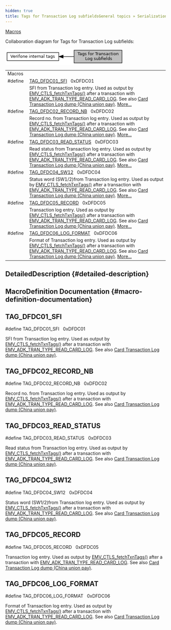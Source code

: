 ```yaml
---
hidden: true
title: Tags for Transaction Log subfieldsGeneral topics » Serialization » BER TLV tags used by EMV ADK » Verifone internal tags
---
```


[Macros](#define-members)

Collaboration diagram for Tags for Transaction Log subfields:

![](group___v_e_r_i___t_r_x___l_o_g___s_u_b_f_i_e_l_d_s.png)

|  |  |
|----|----|
| Macros |  |
| #define  | [TAG_DFDC01_SFI](#ga2fa9354035fe8450e431e5840ce79929)   0xDFDC01 |
|   | SFI from Transaction log entry. Used as output by <a href="group___f_u_n_c___f_l_o_w.md#ga8c9f0640ed818c3dc19da528f5f0b406">EMV_CTLS_fetchTxnTags()</a> after a transaction with <a href="group___t_r_a_n_s___t_y_p_e_s.md#ga10f4233c84dcf3c6602d29f97fffcb54">EMV_ADK_TRAN_TYPE_READ_CARD_LOG</a>. See also <a href="group___v_e_r_i___c_o_n_s_t_r___t_a_g_s___c_a_r_d___l_o_g.md">Card Transaction Log dump (China union pay)</a>. [More\...](#ga2fa9354035fe8450e431e5840ce79929)<br/> |
| #define  | [TAG_DFDC02_RECORD_NB](#gaf6a538df0efd2081b5000843eb75c404)   0xDFDC02 |
|   | Record no. from Transaction log entry. Used as output by <a href="group___f_u_n_c___f_l_o_w.md#ga8c9f0640ed818c3dc19da528f5f0b406">EMV_CTLS_fetchTxnTags()</a> after a transaction with <a href="group___t_r_a_n_s___t_y_p_e_s.md#ga10f4233c84dcf3c6602d29f97fffcb54">EMV_ADK_TRAN_TYPE_READ_CARD_LOG</a>. See also <a href="group___v_e_r_i___c_o_n_s_t_r___t_a_g_s___c_a_r_d___l_o_g.md">Card Transaction Log dump (China union pay)</a>. [More\...](#gaf6a538df0efd2081b5000843eb75c404)<br/> |
| #define  | [TAG_DFDC03_READ_STATUS](#ga7f88ef10e189382d8b9ae7e316989002)   0xDFDC03 |
|   | Read status from Transaction log entry. Used as output by <a href="group___f_u_n_c___f_l_o_w.md#ga8c9f0640ed818c3dc19da528f5f0b406">EMV_CTLS_fetchTxnTags()</a> after a transaction with <a href="group___t_r_a_n_s___t_y_p_e_s.md#ga10f4233c84dcf3c6602d29f97fffcb54">EMV_ADK_TRAN_TYPE_READ_CARD_LOG</a>. See also <a href="group___v_e_r_i___c_o_n_s_t_r___t_a_g_s___c_a_r_d___l_o_g.md">Card Transaction Log dump (China union pay)</a>. [More\...](#ga7f88ef10e189382d8b9ae7e316989002)<br/> |
| #define  | [TAG_DFDC04_SW12](#ga543924fad2051befc66a9b79feaf203b)   0xDFDC04 |
|   | Status word (SW1/2)from Transaction log entry. Used as output by <a href="group___f_u_n_c___f_l_o_w.md#ga8c9f0640ed818c3dc19da528f5f0b406">EMV_CTLS_fetchTxnTags()</a> after a transaction with <a href="group___t_r_a_n_s___t_y_p_e_s.md#ga10f4233c84dcf3c6602d29f97fffcb54">EMV_ADK_TRAN_TYPE_READ_CARD_LOG</a>. See also <a href="group___v_e_r_i___c_o_n_s_t_r___t_a_g_s___c_a_r_d___l_o_g.md">Card Transaction Log dump (China union pay)</a>. [More\...](#ga543924fad2051befc66a9b79feaf203b)<br/> |
| #define  | [TAG_DFDC05_RECORD](#ga34db94c6a9bb55ee664733e7bdc164a0)   0xDFDC05 |
|   | Transaction log entry. Used as output by <a href="group___f_u_n_c___f_l_o_w.md#ga8c9f0640ed818c3dc19da528f5f0b406">EMV_CTLS_fetchTxnTags()</a> after a transaction with <a href="group___t_r_a_n_s___t_y_p_e_s.md#ga10f4233c84dcf3c6602d29f97fffcb54">EMV_ADK_TRAN_TYPE_READ_CARD_LOG</a>. See also <a href="group___v_e_r_i___c_o_n_s_t_r___t_a_g_s___c_a_r_d___l_o_g.md">Card Transaction Log dump (China union pay)</a>. [More\...](#ga34db94c6a9bb55ee664733e7bdc164a0)<br/> |
| #define  | [TAG_DFDC06_LOG_FORMAT](#gae8aa65a9cab0b529dbedebce394959bb)   0xDFDC06 |
|   | Format of Transaction log entry. Used as output by <a href="group___f_u_n_c___f_l_o_w.md#ga8c9f0640ed818c3dc19da528f5f0b406">EMV_CTLS_fetchTxnTags()</a> after a transaction with <a href="group___t_r_a_n_s___t_y_p_e_s.md#ga10f4233c84dcf3c6602d29f97fffcb54">EMV_ADK_TRAN_TYPE_READ_CARD_LOG</a>. See also <a href="group___v_e_r_i___c_o_n_s_t_r___t_a_g_s___c_a_r_d___l_o_g.md">Card Transaction Log dump (China union pay)</a>. [More\...](#gae8aa65a9cab0b529dbedebce394959bb)<br/> |

## DetailedDescription {#detailed-description}

## MacroDefinition Documentation {#macro-definition-documentation}

## TAG_DFDC01_SFI <a href="#ga2fa9354035fe8450e431e5840ce79929" id="ga2fa9354035fe8450e431e5840ce79929"></a>

<p>#define TAG_DFDC01_SFI   0xDFDC01</p>

SFI from Transaction log entry. Used as output by <a href="group___f_u_n_c___f_l_o_w.md#ga8c9f0640ed818c3dc19da528f5f0b406">EMV_CTLS_fetchTxnTags()</a> after a transaction with <a href="group___t_r_a_n_s___t_y_p_e_s.md#ga10f4233c84dcf3c6602d29f97fffcb54">EMV_ADK_TRAN_TYPE_READ_CARD_LOG</a>. See also <a href="group___v_e_r_i___c_o_n_s_t_r___t_a_g_s___c_a_r_d___l_o_g.md">Card Transaction Log dump (China union pay)</a>.

## TAG_DFDC02_RECORD_NB <a href="#gaf6a538df0efd2081b5000843eb75c404" id="gaf6a538df0efd2081b5000843eb75c404"></a>

<p>#define TAG_DFDC02_RECORD_NB   0xDFDC02</p>

Record no. from Transaction log entry. Used as output by <a href="group___f_u_n_c___f_l_o_w.md#ga8c9f0640ed818c3dc19da528f5f0b406">EMV_CTLS_fetchTxnTags()</a> after a transaction with <a href="group___t_r_a_n_s___t_y_p_e_s.md#ga10f4233c84dcf3c6602d29f97fffcb54">EMV_ADK_TRAN_TYPE_READ_CARD_LOG</a>. See also <a href="group___v_e_r_i___c_o_n_s_t_r___t_a_g_s___c_a_r_d___l_o_g.md">Card Transaction Log dump (China union pay)</a>.

## TAG_DFDC03_READ_STATUS <a href="#ga7f88ef10e189382d8b9ae7e316989002" id="ga7f88ef10e189382d8b9ae7e316989002"></a>

<p>#define TAG_DFDC03_READ_STATUS   0xDFDC03</p>

Read status from Transaction log entry. Used as output by <a href="group___f_u_n_c___f_l_o_w.md#ga8c9f0640ed818c3dc19da528f5f0b406">EMV_CTLS_fetchTxnTags()</a> after a transaction with <a href="group___t_r_a_n_s___t_y_p_e_s.md#ga10f4233c84dcf3c6602d29f97fffcb54">EMV_ADK_TRAN_TYPE_READ_CARD_LOG</a>. See also <a href="group___v_e_r_i___c_o_n_s_t_r___t_a_g_s___c_a_r_d___l_o_g.md">Card Transaction Log dump (China union pay)</a>.

## TAG_DFDC04_SW12 <a href="#ga543924fad2051befc66a9b79feaf203b" id="ga543924fad2051befc66a9b79feaf203b"></a>

<p>#define TAG_DFDC04_SW12   0xDFDC04</p>

Status word (SW1/2)from Transaction log entry. Used as output by <a href="group___f_u_n_c___f_l_o_w.md#ga8c9f0640ed818c3dc19da528f5f0b406">EMV_CTLS_fetchTxnTags()</a> after a transaction with <a href="group___t_r_a_n_s___t_y_p_e_s.md#ga10f4233c84dcf3c6602d29f97fffcb54">EMV_ADK_TRAN_TYPE_READ_CARD_LOG</a>. See also <a href="group___v_e_r_i___c_o_n_s_t_r___t_a_g_s___c_a_r_d___l_o_g.md">Card Transaction Log dump (China union pay)</a>.

## TAG_DFDC05_RECORD <a href="#ga34db94c6a9bb55ee664733e7bdc164a0" id="ga34db94c6a9bb55ee664733e7bdc164a0"></a>

<p>#define TAG_DFDC05_RECORD   0xDFDC05</p>

Transaction log entry. Used as output by <a href="group___f_u_n_c___f_l_o_w.md#ga8c9f0640ed818c3dc19da528f5f0b406">EMV_CTLS_fetchTxnTags()</a> after a transaction with <a href="group___t_r_a_n_s___t_y_p_e_s.md#ga10f4233c84dcf3c6602d29f97fffcb54">EMV_ADK_TRAN_TYPE_READ_CARD_LOG</a>. See also <a href="group___v_e_r_i___c_o_n_s_t_r___t_a_g_s___c_a_r_d___l_o_g.md">Card Transaction Log dump (China union pay)</a>.

## TAG_DFDC06_LOG_FORMAT <a href="#gae8aa65a9cab0b529dbedebce394959bb" id="gae8aa65a9cab0b529dbedebce394959bb"></a>

<p>#define TAG_DFDC06_LOG_FORMAT   0xDFDC06</p>

Format of Transaction log entry. Used as output by <a href="group___f_u_n_c___f_l_o_w.md#ga8c9f0640ed818c3dc19da528f5f0b406">EMV_CTLS_fetchTxnTags()</a> after a transaction with <a href="group___t_r_a_n_s___t_y_p_e_s.md#ga10f4233c84dcf3c6602d29f97fffcb54">EMV_ADK_TRAN_TYPE_READ_CARD_LOG</a>. See also <a href="group___v_e_r_i___c_o_n_s_t_r___t_a_g_s___c_a_r_d___l_o_g.md">Card Transaction Log dump (China union pay)</a>.
